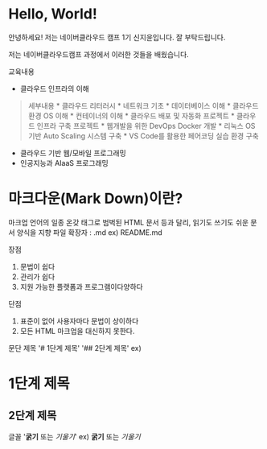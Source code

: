 # Hello, World!

안녕하세요!
저는 네이버클라우드 캠프 1기 신지윤입니다.
잘 부탁드립니다.

저는 네이버클라우드캠프 과정에서 이러한 것들을 배웠습니다. 

교육내용
* 클라우드 인프라의 이해
> 세부내용
    * 클라우드 리터러시
    * 네트워크 기초
    * 데이터베이스 이해
    * 클라우드 환경 OS 이해
    * 컨테이너의 이해
    * 클라우드 배포 및 자동화
> 프로젝트
    * 클라우드 인프라 구축 프로젝트
        * 웹개발을 위한 DevOps Docker 개발
        * 리눅스 OS 기반 Auto Scaling 시스템 구축
        * VS Code를 활용한 페어코딩 실습 환경 구축
* 클라우드 기반 웹/모바일 프로그래밍
* 인공지능과 AIaaS 프로그래밍

# 마크다운(Mark Down)이란?
마크업 언어의 일종
온갖 태그로 범벅된 HTML 문서 등과 달리, 읽기도 쓰기도 쉬운 문서 양식을 지향
파일 확장자 : .md
ex) README.md

장점
1. 문법이 쉽다
2. 관리가 쉽다
3. 지원 가능한 플랫폼과 프로그램이다양하다

단점
1. 표준이 없어 사용자마다 문법이 상이하다
2. 모든 HTML 마크업을 대신하지 못한다.

문단 제목
'# 1단계 제목'
'## 2단계 제목'
ex)
# 1단계 제목
## 2단계 제목

글꼴
'**굵기** 또는 *기울기*'
ex)
**굵기** 또는 *기울기*